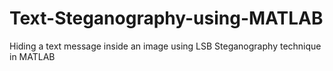 # Text-Steganography-using-MATLAB
Hiding a text message inside an image using LSB Steganography technique in MATLAB
